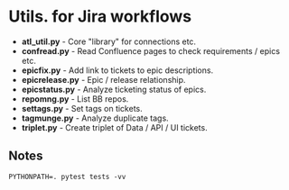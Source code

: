 # Utils. for Jira workflows

- **atl_util.py** - Core "library" for connections etc.
- **confread.py** - Read Confluence pages to check requirements / epics etc.
- **epicfix.py** - Add link to tickets to epic descriptions.
- **epicrelease.py** - Epic / release relationship.
- **epicstatus.py** - Analyze ticketing status of epics.
- **repomng.py** - List BB repos.
- **settags.py** - Set tags on tickets.
- **tagmunge.py** - Analyze duplicate tags.
- **triplet.py** - Create triplet of Data / API / UI tickets.

## Notes

    PYTHONPATH=. pytest tests -vv
